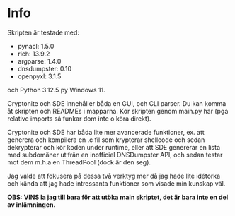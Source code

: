 # Info

Skripten är testade med:
- pynacl: 1.5.0
- rich: 13.9.2
- argparse: 1.4.0
- dnsdumpster: 0.10
- openpyxl: 3.1.5

och Python 3.12.5 py Windows 11.

Cryptonite och SDE innehåller båda en GUI, och CLI parser. Du kan komma åt skripten och READMEs i mapparna. Kör skripten genom main.py här (pga relative imports så funkar dom inte o köra direkt).

Cryptonite och SDE har båda lite mer avancerade funktioner, ex. att generera och kompilera en .c fil som krypterar shellcode och sedan dekrypterar och kör koden under runtime, eller att SDE genererar en lista med subdomäner utifrån en inofficiel DNSDumpster API, och sedan testar mot dem m.h.a en ThreadPool (dock är den seg).

Jag valde att fokusera på dessa två verktyg mer då jag hade lite idétorka och kända att jag hade intressanta funktioner som visade min kunskap väl.


**OBS: VINS la jag till bara för att utöka main skriptet, det är bara inte en del av inlämningen.**
